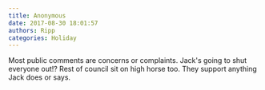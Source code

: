 ```yaml
---
title: Anonymous
date: 2017-08-30 18:01:57
authors: Ripp
categories: Holiday
---
```


 Most public comments are concerns or complaints. Jack's going to shut everyone out!?  Rest of council sit on high horse too. They support anything Jack does or says.
